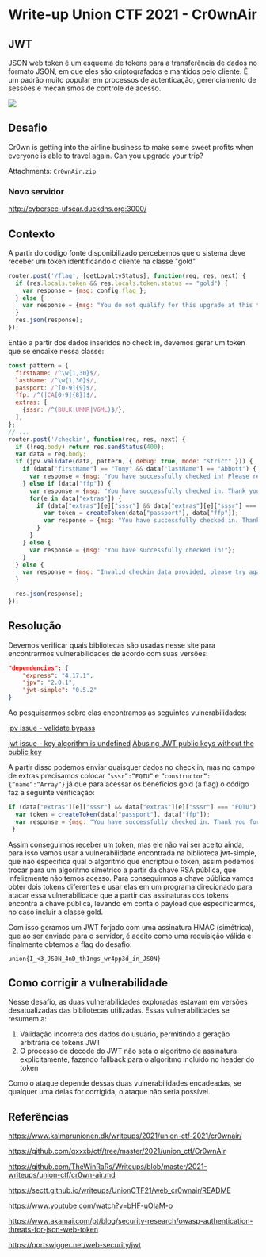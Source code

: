 # Write-up Union CTF 2021 - Cr0wnAir

## JWT
JSON web token é um esquema de tokens para a transferência de dados no formato JSON, em que eles são criptografados e mantidos pelo cliente. É um padrão muito popular em processos de autenticação, gerenciamento de sessões e mecanismos de controle de acesso. 

![](https://external-content.duckduckgo.com/iu/?u=https%3A%2F%2Fsupertokens.com%2Fstatic%2Fb0172cabbcd583dd4ed222bdb83fc51a%2F9af93%2Fjwt-structure.png&f=1&nofb=1&ipt=740b0c69be0f976e67dac531e7e2d3c08fe8bd1202acb08e10eca5a89e5391c8&ipo=images)

## Desafio
Cr0wn is getting into the airline business to make some sweet profits when everyone is able to travel again. Can you upgrade your trip?

Attachments: `Cr0wnAir.zip`

### Novo servidor
http://cybersec-ufscar.duckdns.org:3000/

## Contexto
A partir do código fonte disponibilizado percebemos que o sistema deve receber um token identificando o cliente na classe "gold"

```javascript
router.post('/flag', [getLoyaltyStatus], function(req, res, next) {
  if (res.locals.token && res.locals.token.status == "gold") {
    var response = {msg: config.flag };
  } else {
    var response = {msg: "You do not qualify for this upgrade at this time. Please fly with us more."};
  }
  res.json(response);
});
```

Então a partir dos dados inseridos no check in, devemos gerar um token que se encaixe nessa classe:

```javascript
const pattern = {
  firstName: /^\w{1,30}$/,
  lastName: /^\w{1,30}$/,
  passport: /^[0-9]{9}$/,
  ffp: /^(|CA[0-9]{8})$/,
  extras: [
    {sssr: /^(BULK|UMNR|VGML)$/},
  ],
};
// ...
router.post('/checkin', function(req, res, next) {
  if (!req.body) return res.sendStatus(400);
  var data = req.body;
  if (jpv.validate(data, pattern, { debug: true, mode: "strict" })) {
    if (data["firstName"] == "Tony" && data["lastName"] == "Abbott") {
      var response = {msg: "You have successfully checked in! Please remember not to post your boarding pass on social media."};
    } else if (data["ffp"]) {
      var response = {msg: "You have successfully checked in. Thank you for being a Cr0wnAir frequent flyer."};
      for(e in data["extras"]) {
        if (data["extras"][e]["sssr"] && data["extras"][e]["sssr"] === "FQTU") {
          var token = createToken(data["passport"], data["ffp"]);
          var response = {msg: "You have successfully checked in. Thank you for being a Cr0wnAir frequent flyer. Your loyalty has been rewarded and you have been marked for an upgrade, please visit the upgrades portal.", "token": token};
        }
      }
    } else {
      var response = {msg: "You have successfully checked in!"};
    }
  } else {
    var response = {msg: "Invalid checkin data provided, please try again."};
  }

  res.json(response);
});
```

## Resolução
Devemos verificar quais bibliotecas são usadas nesse site para encontrarmos vulnerabilidades de acordo com suas versões:

```json
"dependencies": {
    "express": "4.17.1",
    "jpv": "2.0.1",
    "jwt-simple": "0.5.2"
}
```

Ao pesquisarmos sobre elas encontramos as seguintes vulnerabilidades:

[jpv issue - validate bypass](https://github.com/manvel-khnkoyan/jpv/issues/6)

[jwt issue - key algorithm is undefined](https://github.com/hokaccha/node-jwt-simple/pull/86/commits/ead36e1d687645da9c3be8befdaaef622ea33106)
[Abusing JWT public keys without the public key](https://blog.silentsignal.eu/2021/02/08/abusing-jwt-public-keys-without-the-public-key/) 

A partir disso podemos enviar quaisquer dados no check in, mas no campo de extras precisamos colocar `”sssr”:”FQTU”` e `”constructor”:{”name”:”Array”}` já que para acessar os benefícios gold (a flag) o código faz a seguinte verificação:

```javascript
if (data["extras"][e]["sssr"] && data["extras"][e]["sssr"] === "FQTU") {
  var token = createToken(data["passport"], data["ffp"]);
  var response = {msg: "You have successfully checked in. Thank you for being a Cr0wnAir frequent flyer. Your loyalty has been rewarded and you have been marked for an upgrade, please visit the upgrades portal.", "token": token};
 }
```

Assim conseguimos receber um token, mas ele não vai ser aceito ainda, para isso vamos usar a vulnerabilidade encontrada na biblioteca jwt-simple, que não especifica qual o algoritmo que encriptou o token, assim podemos trocar para um algoritmo simétrico a partir da chave RSA pública, que infelizmente não temos acesso. Para conseguirmos a chave pública vamos obter dois tokens diferentes e usar elas em um programa direcionado para atacar essa vulnerabilidade que a partir das assinaturas dos tokens encontra a chave pública, levando em conta o payload que especificarmos, no caso incluir a classe gold. 

Com isso geramos um JWT forjado com uma assinatura HMAC (simétrica), que ao ser enviado para o servidor, é aceito como uma requisição válida e finalmente obtemos a flag do desafio:

`union{I_<3_JS0N_4nD_th1ngs_wr4pp3d_in_JS0N}`

## Como corrigir a vulnerabilidade
Nesse desafio, as duas vulnerabilidades exploradas estavam em versões desatualizadas das bibliotecas utilizadas. Essas vulnerabilidades se resumem a:

1. Validação incorreta dos dados do usuário, permitindo a geração arbitrária de tokens JWT
2. O processo de decode do JWT não seta o algoritmo de assinatura explicitamente, fazendo fallback para o algoritmo incluído no header do token

Como o ataque depende dessas duas vulnerabilidades encadeadas, se qualquer uma delas for corrigida, o ataque não seria possível.

## Referências
https://www.kalmarunionen.dk/writeups/2021/union-ctf-2021/cr0wnair/

https://github.com/qxxxb/ctf/tree/master/2021/union_ctf/Cr0wnAir

https://github.com/TheWinRaRs/Writeups/blob/master/2021-writeups/union-ctf/cr0wn-air.md

https://sectt.github.io/writeups/UnionCTF21/web_cr0wnair/README

https://www.youtube.com/watch?v=bHF-uOIaM-o

https://www.akamai.com/pt/blog/security-research/owasp-authentication-threats-for-json-web-token

https://portswigger.net/web-security/jwt
